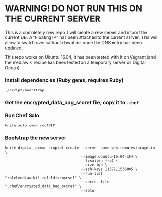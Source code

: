 # WARNING! DO NOT RUN THIS ON THE CURRENT SERVER

This is a completely new repo, I will create a new server and import the
current DB. A "Floating IP" has been attached to the current server. This will
allow to switch over without downtime once the DNS entry has been updated.

This repo works on Ubuntu 16.04, it has been tested with it on Vagrant (and the
mediawiki recipe has been tested on a temporary server on Digital Ocean)

### Install dependencies (Ruby gems, requires Ruby)

    ./script/bootstrap


### Get the encrypted_data_bag_secret file, copy it to `.chef`


### Run Chef Solo

    knife solo cook root@IP


### Bootstrap the new server

    knife digital_ocean droplet create --server-name web.remotestorage.io \
                                       --image ubuntu-16-04-x64 \
                                       --location fra1 \
                                       --size 1gb \
                                       --ssh-keys 11577,1536005 \
                                       --run-list "role[mediawiki],role[discourse]" \
                                       --secret-file ".chef/encrypted_data_bag_secret" \
                                       --solo
